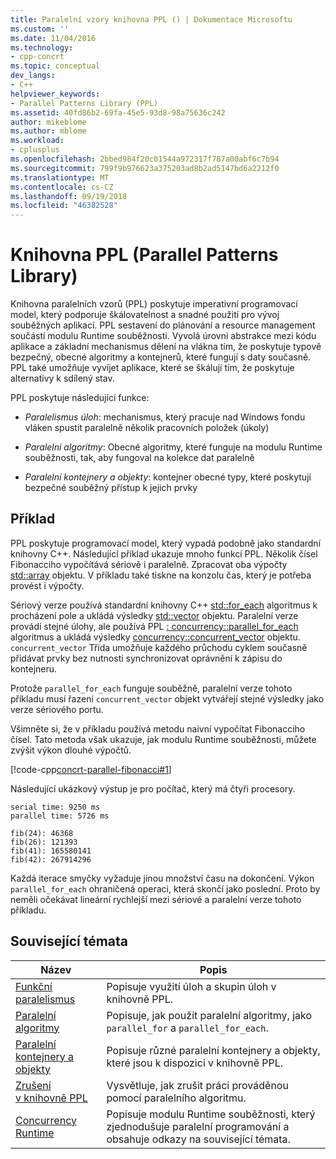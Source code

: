 ```yaml
---
title: Paralelní vzory knihovna PPL () | Dokumentace Microsoftu
ms.custom: ''
ms.date: 11/04/2016
ms.technology:
- cpp-concrt
ms.topic: conceptual
dev_langs:
- C++
helpviewer_keywords:
- Parallel Patterns Library (PPL)
ms.assetid: 40fd86b2-69fa-45e5-93d8-98a75636c242
author: mikeblome
ms.author: mblome
ms.workload:
- cplusplus
ms.openlocfilehash: 2bbed984f20c01544a972317f787a00abf6c7b94
ms.sourcegitcommit: 799f9b976623a375203ad8b2ad5147bd6a2212f0
ms.translationtype: MT
ms.contentlocale: cs-CZ
ms.lasthandoff: 09/19/2018
ms.locfileid: "46382528"
---
```

# <a name="parallel-patterns-library-ppl"></a>Knihovna PPL (Parallel Patterns Library)

Knihovna paralelních vzorů (PPL) poskytuje imperativní programovací model, který podporuje škálovatelnost a snadné použití pro vývoj souběžných aplikací. PPL sestavení do plánování a resource management součástí modulu Runtime souběžnosti. Vyvolá úrovni abstrakce mezi kódu aplikace a základní mechanismus dělení na vlákna tím, že poskytuje typově bezpečný, obecné algoritmy a kontejnerů, které fungují s daty současně. PPL také umožňuje vyvíjet aplikace, které se škálují tím, že poskytuje alternativy k sdílený stav.

PPL poskytuje následující funkce:

- *Paralelismus úloh*: mechanismus, který pracuje nad Windows fondu vláken spustit paralelně několik pracovních položek (úkoly)

- *Paralelní algoritmy*: Obecné algoritmy, které funguje na modulu Runtime souběžnosti, tak, aby fungoval na kolekce dat paralelně

- *Paralelní kontejnery a objekty*: kontejner obecné typy, které poskytují bezpečné souběžný přístup k jejich prvky

## <a name="example"></a>Příklad

PPL poskytuje programovací model, který vypadá podobně jako standardní knihovny C++. Následující příklad ukazuje mnoho funkcí PPL. Několik čísel Fibonacciho vypočítává sériově i paralelně. Zpracovat oba výpočty [std::array](../../standard-library/array-class-stl.md) objektu. V příkladu také tiskne na konzolu čas, který je potřeba provést i výpočty.

Sériový verze používá standardní knihovny C++ [std::for_each](../../standard-library/algorithm-functions.md#for_each) algoritmus k procházení pole a ukládá výsledky [std::vector](../../standard-library/vector-class.md) objektu. Paralelní verze provádí stejné úlohy, ale používá PPL [: concurrency::parallel_for_each](reference/concurrency-namespace-functions.md#parallel_for_each) algoritmus a ukládá výsledky [concurrency::concurrent_vector](../../parallel/concrt/reference/concurrent-vector-class.md) objektu. `concurrent_vector` Třída umožňuje každého průchodu cyklem současně přidávat prvky bez nutnosti synchronizovat oprávnění k zápisu do kontejneru.

Protože `parallel_for_each` funguje souběžně, paralelní verze tohoto příkladu musí řazení `concurrent_vector` objekt vytvářejí stejné výsledky jako verze sériového portu.

Všimněte si, že v příkladu používá metodu naivní vypočítat Fibonacciho čísel. Tato metoda však ukazuje, jak modulu Runtime souběžnosti, můžete zvýšit výkon dlouhé výpočtů.

[!code-cpp[concrt-parallel-fibonacci#1](../../parallel/concrt/codesnippet/cpp/parallel-patterns-library-ppl_1.cpp)]

Následující ukázkový výstup je pro počítač, který má čtyři procesory.

```Output
serial time: 9250 ms
parallel time: 5726 ms

fib(24): 46368
fib(26): 121393
fib(41): 165580141
fib(42): 267914296
```

Každá iterace smyčky vyžaduje jinou množství času na dokončení. Výkon `parallel_for_each` ohraničená operaci, která skončí jako poslední. Proto by neměli očekávat lineární rychlejší mezi sériové a paralelní verze tohoto příkladu.

## <a name="related-topics"></a>Související témata

|Název|Popis|
|-----------|-----------------|
|[Funkční paralelismus](../../parallel/concrt/task-parallelism-concurrency-runtime.md)|Popisuje využití úloh a skupin úloh v knihovně PPL.|
|[Paralelní algoritmy](../../parallel/concrt/parallel-algorithms.md)|Popisuje, jak použít paralelní algoritmy, jako `parallel_for` a `parallel_for_each`.|
|[Paralelní kontejnery a objekty](../../parallel/concrt/parallel-containers-and-objects.md)|Popisuje různé paralelní kontejnery a objekty, které jsou k dispozici v knihovně PPL.|
|[Zrušení v knihovně PPL](cancellation-in-the-ppl.md)|Vysvětluje, jak zrušit práci prováděnou pomocí paralelního algoritmu.|
|[Concurrency Runtime](../../parallel/concrt/concurrency-runtime.md)|Popisuje modulu Runtime souběžnosti, který zjednodušuje paralelní programování a obsahuje odkazy na související témata.|

